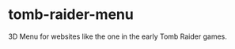 tomb-raider-menu
================

3D Menu for websites like the one in the early Tomb Raider games.
